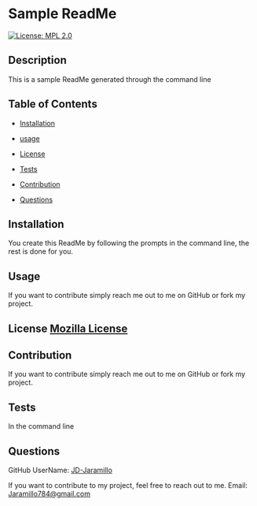 

# Sample ReadMe

[![License: MPL 2.0](https://img.shields.io/badge/License-MPL%202.0-brightgreen.svg)](https://opensource.org/licenses/MPL-2.0)

## Description
This is a sample ReadMe generated through the command line 

## Table of Contents 
- [Installation](#installation)

- [usage](#usage)

- [License](#license)

- [Tests](#tests)

- [Contribution](#contribution)

- [Questions](#questions)

## Installation
You create this ReadMe by following the prompts in the command line, the rest is done for you.

## Usage
If you want to contribute simply reach me out to me on GitHub or fork my project. 

## License [Mozilla License](https://opensource.org/licenses/MPL-2.0)

## Contribution
If you want to contribute simply reach me out to me on GitHub or fork my project. 

## Tests
In the command line

## Questions 
GitHub UserName: [JD-Jaramillo](www.github.com/JD-Jaramillo)

If you want to contribute to my project, feel free to reach out to me.
 Email: Jaramillo784@gmail.com